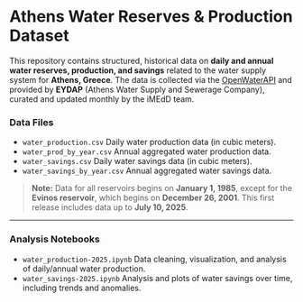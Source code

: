 # Athens Water Reserves & Production Dataset

This repository contains structured, historical data on **daily and annual water reserves, production, and savings** related to the water supply system for **Athens, Greece**. The data is collected via the [OpenWaterAPI](https://data.gov.gr/datasets/open-water-api/) and provided by **EYDAP** (Athens Water Supply and Sewerage Company), curated and updated monthly by the iMEdD team.

### Data Files

- `water_production.csv`  Daily water production data (in cubic meters). 
- `water_prod_by_year.csv`  Annual aggregated water production data. 
- `water_savings.csv`  Daily water savings data (in cubic meters). 
- `water_savings_by_year.csv`  Annual aggregated water savings data. 

> **Note:** Data for all reservoirs begins on **January 1, 1985**, except for the **Evinos reservoir**, which begins on **December 26, 2001**. This first release includes data up to **July 10, 2025**.

---

### Analysis Notebooks

- `water_production-2025.ipynb`  Data cleaning, visualization, and analysis of daily/annual water production. 
- `water_savings-2025.ipynb`  Analysis and plots of water savings over time, including trends and anomalies.
